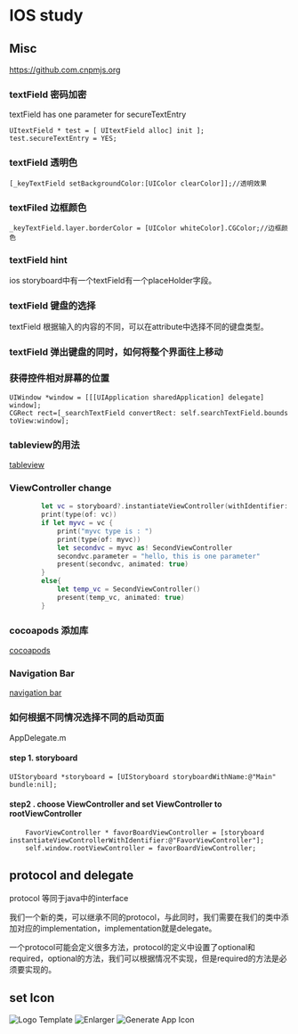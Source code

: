 # IOS study

## Misc
https://github.com.cnpmjs.org
### textField 密码加密
textField has one parameter for secureTextEntry
```objc
UItextField * test = [ UItextField alloc] init ];
test.secureTextEntry = YES;
```

### textField 透明色
```objc
[_keyTextField setBackgroundColor:[UIColor clearColor]];//透明效果
```
### textFiled 边框颜色
```objc
_keyTextField.layer.borderColor = [UIColor whiteColor].CGColor;//边框颜色
```
### textField hint
ios storyboard中有一个textField有一个placeHolder字段。

### textField 键盘的选择
textField 根据输入的内容的不同，可以在attribute中选择不同的键盘类型。

### textField 弹出键盘的同时，如何将整个界面往上移动

### 获得控件相对屏幕的位置
```objc
UIWindow *window = [[[UIApplication sharedApplication] delegate] window];
CGRect rect=[_searchTextField convertRect: self.searchTextField.bounds toView:window];
```

### tableview的用法
[tableview](./tableview.md)

### ViewController change
```swift
        let vc = storyboard?.instantiateViewController(withIdentifier: "second")
        print(type(of: vc))
        if let myvc = vc {
            print("myvc type is : ")
            print(type(of: myvc))
            let secondvc = myvc as! SecondViewController
            secondvc.parameter = "hello, this is one parameter"
            present(secondvc, animated: true)
        }
        else{
            let temp_vc = SecondViewController()
            present(temp_vc, animated: true)
        }
```
### cocoapods 添加库
[cocoapods](./cocoapods.md)

### Navigation Bar
[navigation bar](./navigation.md)

### 如何根据不同情况选择不同的启动页面
AppDelegate.m 
#### step 1. storyboard
```objc
UIStoryboard *storyboard = [UIStoryboard storyboardWithName:@"Main" bundle:nil];
```

#### step2 . choose ViewController and set ViewController to rootViewController

```objc
	FavorViewController * favorBoardViewController = [storyboard instantiateViewControllerWithIdentifier:@"FavorViewController"];
	self.window.rootViewController = favorBoardViewController;
```

## protocol and delegate
protocol 等同于java中的interface

我们一个新的类，可以继承不同的protocol，与此同时，我们需要在我们的类中添加对应的implementation，implementation就是delegate。

一个protocol可能会定义很多方法，protocol的定义中设置了optional和required，optional的方法，我们可以根据情况不实现，但是required的方法是必须要实现的。


## set Icon
![Logo Template](https://www.canva.cn)
![Enlarger](https://www.photoenlarger.com/)
![Generate App Icon](https://appicon.co/)

